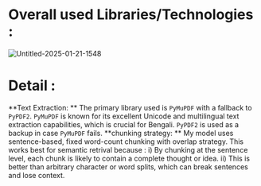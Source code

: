 # Overall used Libraries/Technologies :

![Untitled-2025-01-21-1548](https://github.com/user-attachments/assets/bdaa3248-423f-4cf3-8dba-ff81ed7197fe)


# Detail :

**Text Extraction: ** The primary library used is `PyMuPDF` with a fallback to `PyPDF2`. `PyMuPDF` is known for its excellent Unicode and multilingual text extraction capabilities, which is crucial for Bengali. `PyPDF2` is used as a backup in case `PyMuPDF` fails.
**chunking strategy: ** My model uses sentence-based, fixed word-count chunking with overlap strategy. This works best for semantic retrival because : 
                                                                                                                               i) By chunking at the sentence level, each chunk is likely to contain a complete thought or idea.
                                                                                                                               ii) This is better than arbitrary character or word splits, which can break sentences and lose context.
                                                                                                                               

